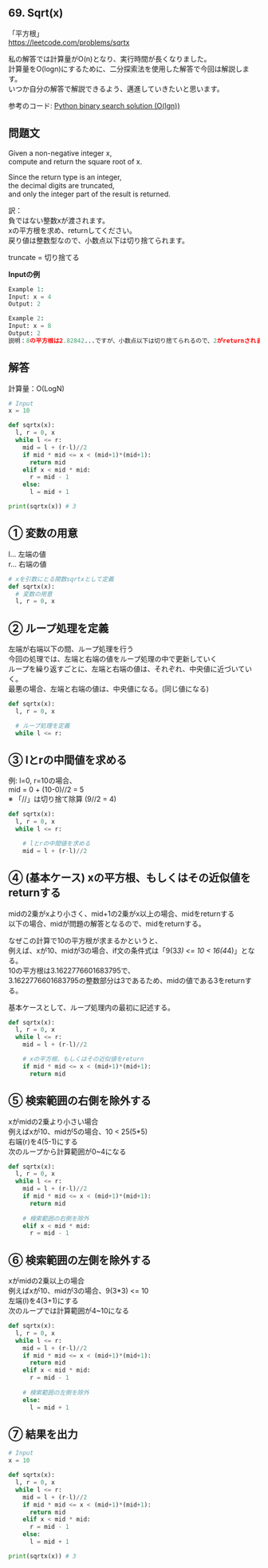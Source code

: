 ## 69. Sqrt(x)
「平方根」   
https://leetcode.com/problems/sqrtx

私の解答では計算量がO(n)となり、実行時間が長くなりました。   
計算量をO(logn)にするために、二分探索法を使用した解答で今回は解説します。   
いつか自分の解答で解説できるよう、邁進していきたいと思います。   

参考のコード: [Python binary search solution (O(lgn))](https://leetcode.com/problems/sqrtx/discuss/25061/Python-binary-search-solution-(O(lgn)))   

## 問題文
Given a non-negative integer x,   
compute and return the square root of x.   

Since the return type is an integer,   
the decimal digits are truncated,    
and only the integer part of the result is returned.    

訳：   
負ではない整数xが渡されます。     
xの平方根を求め、returnしてください。   
戻り値は整数型なので、小数点以下は切り捨てられます。   

truncate = 切り捨てる   

**Inputの例**
```py
Example 1:
Input: x = 4
Output: 2

Example 2:
Input: x = 8
Output: 2
説明：8の平方根は2.82842...ですが、小数点以下は切り捨てられるので、2がreturnされます。
```

## 解答
計算量：O(LogN)   
```py
# Input
x = 10

def sqrtx(x):
  l, r = 0, x
  while l <= r:
    mid = l + (r-l)//2
    if mid * mid <= x < (mid+1)*(mid+1):
      return mid
    elif x < mid * mid:
      r = mid - 1
    else:
      l = mid + 1

print(sqrtx(x)) # 3
```

## ① 変数の用意
l... 左端の値   
r... 右端の値   
```py
# xを引数にとる関数sqrtxとして定義
def sqrtx(x):
  # 変数の用意
  l, r = 0, x
```

## ② ループ処理を定義
左端が右端以下の間、ループ処理を行う   
今回の処理では、左端と右端の値をループ処理の中で更新していく   
ループを繰り返すごとに、左端と右端の値は、それぞれ、中央値に近づいていく。   
最悪の場合、左端と右端の値は、中央値になる。(同じ値になる)   
```py
def sqrtx(x):
  l, r = 0, x

  # ループ処理を定義
  while l <= r:
```

## ③ lとrの中間値を求める
例: l=0, r=10の場合、   
mid = 0 + (10-0)//2 = 5   
※ 「//」は切り捨て除算 (9//2 = 4)   
```py
def sqrtx(x):
  l, r = 0, x
  while l <= r:

    # lとrの中間値を求める
    mid = l + (r-l)//2
```

## ④ (基本ケース) xの平方根、もしくはその近似値をreturnする
midの2乗がxより小さく、mid+1の2乗がx以上の場合、midをreturnする   
以下の場合、midが問題の解答となるので、midをreturnする。   

なぜこの計算で10の平方根が求まるかというと、   
例えば、xが10、midが3の場合、if文の条件式は「9(3*3) <= 10 < 16(4*4)」となる。   
10の平方根は3.1622776601683795で、   
3.1622776601683795の整数部分は3であるため、midの値である3をreturnする。   

基本ケースとして、ループ処理内の最初に記述する。   
```py
def sqrtx(x):
  l, r = 0, x
  while l <= r:
    mid = l + (r-l)//2

    # xの平方根、もしくはその近似値をreturn
    if mid * mid <= x < (mid+1)*(mid+1):
      return mid
```

## ⑤ 検索範囲の右側を除外する
xがmidの2乗より小さい場合   
例えばxが10、midが5の場合、10 < 25(5*5)   
右端(r)を4(5-1)にする   
次のループから計算範囲が0~4になる   
```py
def sqrtx(x):
  l, r = 0, x
  while l <= r:
    mid = l + (r-l)//2
    if mid * mid <= x < (mid+1)*(mid+1):
      return mid
    
    # 検索範囲の右側を除外
    elif x < mid * mid:
      r = mid - 1
```
## ⑥ 検索範囲の左側を除外する
xがmidの2乗以上の場合   
例えばxが10、midが3の場合、9(3*3) <= 10   
左端(l)を4(3+1)にする   
次のループでは計算範囲が4~10になる   
```py
def sqrtx(x):
  l, r = 0, x
  while l <= r:
    mid = l + (r-l)//2
    if mid * mid <= x < (mid+1)*(mid+1):
      return mid
    elif x < mid * mid:
      r = mid - 1
    
    # 検索範囲の左側を除外
    else:
      l = mid + 1
```

## ⑦ 結果を出力
```py
# Input
x = 10

def sqrtx(x):
  l, r = 0, x
  while l <= r:
    mid = l + (r-l)//2
    if mid * mid <= x < (mid+1)*(mid+1):
      return mid
    elif x < mid * mid:
      r = mid - 1
    else:
      l = mid + 1

print(sqrtx(x)) # 3
```
